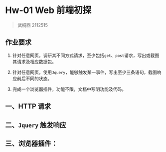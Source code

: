 # Hw-01 Web 前端初探

> 武桐西 2112515

## 作业要求

1. 针对任意网页，调研其不同方式请求，至少包括`get`、`post`请求，写出或截图其请求及相应数据包。

2. 针对任意网页，使用`Jquery`，能够触发某一事件，写出至少三条语句，截图响应前后不同的状态。

3. 完成一个浏览器插件，功能不限，文档中写明功能及代码。

## 一、HTTP 请求



## 二、`Jquery` 触发响应



## 三、浏览器插件：


